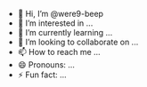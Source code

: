 - 👋 Hi, I’m @were9-beep
- 👀 I’m interested in ... 
- 🌱 I’m currently learning ... 
- 💞️ I’m looking to collaborate on ...  
- 📫 How to reach me ...
- 😄 Pronouns: ...
- ⚡ Fun fact: ...

<!---
were9-beep/were9-beep is a ✨ special ✨ repository because its `README.md` (this file) appears on your GitHub profile.
You can click the Preview link to take a look at your changes.
--->
